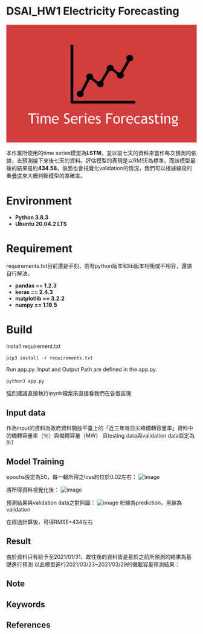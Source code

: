 # DSAI_HW1   Electricity Forecasting

<p align="center">
  <img src='img/TimeSeries.jpg'>
</p>

本作業所使用的time series模型為**LSTM**，並以前七天的資料來當作每次預測的依據，去預測接下來後七天的資料。評估模型的表現是以RMSE為標準，而該模型最後的結果是約**434.58**。後面也會視覺化validation的情況，我們可以根據線段的重疊度來大概判斷模型的準確率。

# Environment
  - **Python 3.8.3**
  - **Ubuntu 20.04.2 LTS**

# Requirement
requirements.txt目前還是手刻，若有python版本和lib版本相衝或不相容，還請自行解決。

  - **pandas == 1.2.3**
  - **keras == 2.4.3**
  - **matplotlib == 3.2.2**
  - **numpy == 1.19.5**

# Build
Install requirement.txt
```
pip3 install -r requirements.txt
```

Run app.py. Input and Output Path are defined in the app.py.
```
python3 app.py
```
強烈建議直接執行ipynb檔案來直接看我們在各個區塊

## Input data
作為input的資料為政府資料開放平臺上的「近三年每日尖峰備轉容量率」資料中的備轉容量率（％）與備轉容量（MW）
且testing data與validation data設定為9:1

## Model Training
epochs設定為50，每一輪所得之loss約位於0.02左右：
![image](https://user-images.githubusercontent.com/41318666/111903354-dfc8f900-8a7c-11eb-9f35-fbed1932b49d.png)

將所得資料視覺化後：
![image](https://user-images.githubusercontent.com/41318666/111903376-fb340400-8a7c-11eb-8c52-7e3119b605a3.png)

預測結果與validation data之對照圖：
![image](https://user-images.githubusercontent.com/41318666/111896273-5b15b500-8a53-11eb-84aa-f7486a138ffc.png)
粉線為prediction，黑線為validation

在經過計算後，可得RMSE=434左右

## Result

由於資料只有給予至2021/01/31，故往後的資料皆是基於之前所預測的結果為基礎進行預測
以此模型進行2021/03/23~2021/03/29的備載容量預測結果：

## Note

## Keywords

## References


